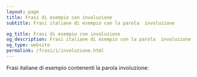 ```yaml
---
layout: page
title: Frasi di esempio con involuzione 
subtitle: Frasi italiane di esempio con la parola  involuzione

og_title: Frasi di esempio con involuzione 
og_description: Frasi italiane di esempio con la parola  involuzione
og_type: website
permalink: /frasi/i/involuzione.html
---
```


Frasi italiane di esempio contenenti la parola involuzione:


